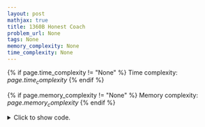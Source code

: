 ```yaml
---
layout: post
mathjax: true
title: 1360B Honest Coach
problem_url: None
tags: None
memory_complexity: None
time_complexity: None
---
```




{% if page.time_complexity != "None" %}
Time complexity: ${{ page.time_complexity }}$
{% endif %}

{% if page.memory_complexity != "None" %}
Memory complexity: ${{ page.memory_complexity }}$
{% endif %}

<details>
<summary>
<p style="display:inline">Click to show code.</p>
</summary>
```cpp
{% raw %}
using namespace std;
const int NMAX = 50;
int n, s[NMAX];
int solve(void)
{
    int ans = INT_MAX;
    sort(s, s + n);
    for (int i = 1; i < n; ++i)
        ans = min(ans, s[i] - s[i - 1]);
    return ans;
}
int main(void)
{
    int t;
    cin >> t;
    while (t--)
    {
        cin >> n;
        for (int i = 0; i < n; ++i)
            cin >> s[i];
        cout << solve() << endl;
    }
    return 0;
}

{% endraw %}
```
</details>


